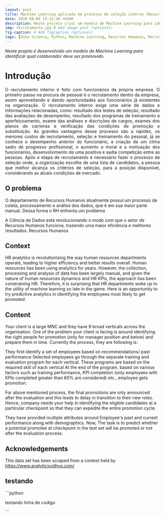 ```yaml
---
layout: post
title: Machine Learning aplicada em processo de seleção interna (Recursos Humanos)
date: 2020-08-09 13:32:20 +0300
description: Neste projeto criei um modelo de Machine Learning para identificar qual funcionário deve ser promovido. # Add post description (optional)
img: recrutamento.jpg # Add image post (optional)
fig-caption: # Add figcaption (optional)
tags: [Data Science, Python, Machine Learning, Recursos Humanos, Recrutamento e Seleção, Recrutamento interno]
---
```

*Neste projeto é desenvolvido um modelo de Machine Learning para identificar qual colaborador deve ser promovido.* 


# Introdução

<p align=justify> O recrutamento interno é feito com funcionários da própria empresa. O primeiro passo na procura de pessoal é o recrutamento dentro da empresa, assim aproveitando e dando oportunidades aos funcionários já existentes na organização. O recrutamento interno exige uma série de dados e informações relacionadas, como: resultado dos testes de seleção, resultado das avaliações de desempenho, resultado dos programas de treinamento e aperfeiçoamento, exame das análises e discrições de cargos, exames dos planos de carreiras e verificação das condições de promoção e substituição. As grandes vantagens desse processo são a rapidez, os menores custos de recrutamento, seleção e treinamento do pessoal, já se conhece o desempenho anterior do funcionário, a criação de um clima sadio de progresso profissional, o aumento a moral e a motivação dos funcionários, desenvolvimento de uma positiva e sadia competição entre as pessoas. Após e etapa de recrutamento é necessário fazer o processo de seleção onde, a organização escolhe de uma lista de candidatos, a pessoa que melhor alcança os critérios de seleção, para a posição disponível, considerando as atuais condições de mercado. </p>

## O problema

O departamento de Recursos Humanos atualmente possui um processo de coleta, processamento e análise dos dados, que é em sua maior parte manual. Dessa forma o RH enfrenta um problema 


A Ciência de Dados está revolucionando o modo com que o setor de Recursos Humanos funciona, trazendo uma maior eficiência e melhores resultados. Recursos Humanos 


## Context
HR analytics is revolutionising the way human resources departments operate, leading to higher efficiency and better results overall. Human resources has been using analytics for years. However, the collection, processing and analysis of data has been largely manual, and given the nature of human resources dynamics and HR KPIs, the approach has been constraining HR. Therefore, it is surprising that HR departments woke up to the utility of machine learning so late in the game. Here is an opportunity to try predictive analytics in identifying the employees most likely to get promoted.

## Content
Your client is a large MNC and they have 9 broad verticals across the organisation. One of the problem your client is facing is around identifying the right people for promotion (only for manager position and below) and prepare them in time. Currently the process, they are following is:

They first identify a set of employees based on recommendations/ past performance
Selected employees go through the separate training and evaluation program for each vertical. These programs are based on the required skill of each vertical
At the end of the program, based on various factors such as training performance, KPI completion (only employees with KPIs completed greater than 60% are considered) etc., employee gets promotion.

For above mentioned process, the final promotions are only announced after the evaluation and this leads to delay in transition to their new roles. Hence, company needs your help in identifying the eligible candidates at a particular checkpoint so that they can expedite the entire promotion cycle.

They have provided multiple attributes around Employee's past and current performance along with demographics. Now, The task is to predict whether a potential promotee at checkpoint in the test set will be promoted or not after the evaluation process.

## Acknowledgements
This data set has been scraped from a contest held by https://www.analyticsvidhya.com/



## testando

´´´python

testando linha de codigo

´´´
